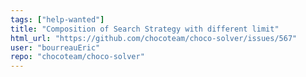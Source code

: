 ```yaml
---
tags: ["help-wanted"]
title: "Composition of Search Strategy with different limit"
html_url: "https://github.com/chocoteam/choco-solver/issues/567"
user: "bourreauEric"
repo: "chocoteam/choco-solver"
---
```


